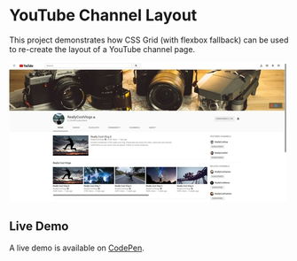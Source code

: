 # YouTube Channel Layout
This project demonstrates how CSS Grid (with flexbox fallback) can be used to re-create the layout of a YouTube channel page.

![YouTube Channel Layout Demo](https://github.com/georgewpark/YouTube-Channel-Layout/blob/master/demo-image.JPG "YouTube Channel Layout Demo")

## Live Demo
A live demo is available on [CodePen](https://codepen.io/GeorgePark/pen/oEwYYy).